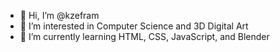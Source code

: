 - 👋 Hi, I’m @kzefram
- 👀 I’m interested in Computer Science and 3D Digital Art
- 🌱 I’m currently learning HTML, CSS, JavaScript, and Blender

<!---
kzefram/kzefram is a ✨ special ✨ repository because its `README.md` (this file) appears on your GitHub profile.
You can click the Preview link to take a look at your changes.
--->
